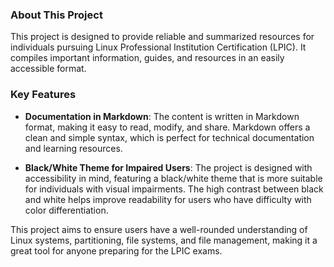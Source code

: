 ### About This Project

This project is designed to provide reliable and summarized resources for individuals pursuing Linux Professional Institution Certification (LPIC). It compiles important information, guides, and resources in an easily accessible format.

### **Key Features**

- **Documentation in Markdown**: The content is written in Markdown format, making it easy to read, modify, and share. Markdown offers a clean and simple syntax, which is perfect for technical documentation and learning resources.
  
- **Black/White Theme for Impaired Users**: The project is designed with accessibility in mind, featuring a black/white theme that is more suitable for individuals with visual impairments. The high contrast between black and white helps improve readability for users who have difficulty with color differentiation.

This project aims to ensure users have a well-rounded understanding of Linux systems, partitioning, file systems, and file management, making it a great tool for anyone preparing for the LPIC exams.